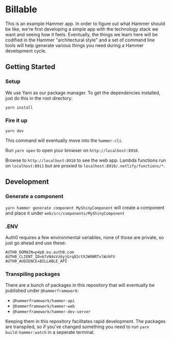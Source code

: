 # Billable

This is an example Hammer app. In order to figure out what Hammer should be
like, we're first developing a simple app with the technology stack we want and
seeing how it feels. Eventually, the things we learn here will be codified in
the Hammer "architectural style" and a set of command line tools will help
generate various things you need during a Hammer development cycle.

## Getting Started

### Setup

We use Yarn as our package manager. To get the dependencies installed, just do
this in the root directory:

```terminal
yarn install
```

### Fire it up

```terminal
yarn dev
```

This command will eventually move into the `hammer-cli`.

Run `yarn open` to open your browser on `http://localhost:8910`.

Browse to `http://localhost:8910` to see the web app. Lambda functions run on
`localhost:8911` but are proxied to `localhost:8910/.netlify/functions/*`.

## Development

### Generate a component

`yarn hammer generate component MyShinyComponent` will create a component
and place it under `web/src/components/MyShinyComponent`

### .ENV

Auth0 requires a few environmental variables, none of those are private,
so just go ahead and use these:

```
AUTH0_DOMAIN=p4p8.eu.auth0.com
AUTH0_CLIENT_ID=b7vN4sVz6yjGrq82ctXJW9NRTvlWzkFU
AUTH0_AUDIENCE=BILLABLE_API
```

### Transpiling packages

There are a bunch of packages in this repository that will eventually be published
under `@hammerframework`:

- `@hammerframework/hammer-api`
- `@hammerframework/hammer-web`
- `@hammerframework/hammer-dev-server`

Keeping them in this repository facilitates rapid development. The packages are
transpiled, so if you've changed something you need to run `yarn build:hammer:watch`
in a seperate terminal.
